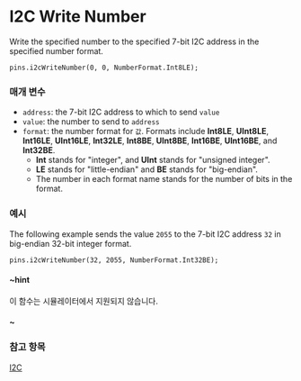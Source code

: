 # I2C Write Number

Write the specified number to the specified 7-bit I2C address in the specified number format.

```sig
pins.i2cWriteNumber(0, 0, NumberFormat.Int8LE);
```

### 매개 변수

* `address`: the 7-bit I2C address to which to send `value`
* `value`: the number to send to `address`
* `format`: the number format for `값`. Formats include **Int8LE**, **UInt8LE**, **Int16LE**, **UInt16LE**, **Int32LE**, **Int8BE**, **UInt8BE**, **Int16BE**, **UInt16BE**, and **Int32BE**. 
    * **Int** stands for "integer", and **UInt** stands for "unsigned integer".
    * **LE** stands for "little-endian" and **BE** stands for "big-endian".
    * The number in each format name stands for the number of bits in the format.

### 예시

The following example sends the value `2055` to the 7-bit I2C address `32` in big-endian 32-bit integer format.

```blocks
pins.i2cWriteNumber(32, 2055, NumberFormat.Int32BE);
```

#### ~hint

이 함수는 시뮬레이터에서 지원되지 않습니다.

#### ~

### 참고 항목

[I2C](https://en.wikipedia.org/wiki/I%C2%B2C)